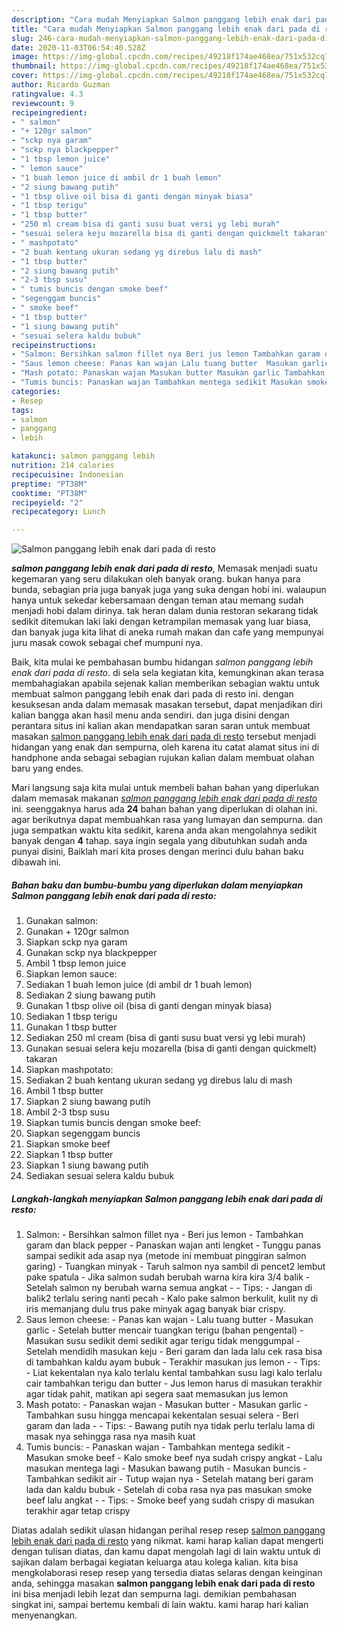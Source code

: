 ```yaml
---
description: "Cara mudah Menyiapkan Salmon panggang lebih enak dari pada di resto Lezat"
title: "Cara mudah Menyiapkan Salmon panggang lebih enak dari pada di resto Lezat"
slug: 246-cara-mudah-menyiapkan-salmon-panggang-lebih-enak-dari-pada-di-resto-lezat
date: 2020-11-03T06:54:40.528Z
image: https://img-global.cpcdn.com/recipes/49218f174ae468ea/751x532cq70/salmon-panggang-lebih-enak-dari-pada-di-resto-foto-resep-utama.jpg
thumbnail: https://img-global.cpcdn.com/recipes/49218f174ae468ea/751x532cq70/salmon-panggang-lebih-enak-dari-pada-di-resto-foto-resep-utama.jpg
cover: https://img-global.cpcdn.com/recipes/49218f174ae468ea/751x532cq70/salmon-panggang-lebih-enak-dari-pada-di-resto-foto-resep-utama.jpg
author: Ricardo Guzman
ratingvalue: 4.3
reviewcount: 9
recipeingredient:
- " salmon"
- "+ 120gr salmon"
- "sckp nya garam"
- "sckp nya blackpepper"
- "1 tbsp lemon juice"
- " lemon sauce"
- "1 buah lemon juice di ambil dr 1 buah lemon"
- "2 siung bawang putih"
- "1 tbsp olive oil bisa di ganti dengan minyak biasa"
- "1 tbsp terigu"
- "1 tbsp butter"
- "250 ml cream bisa di ganti susu buat versi yg lebi murah"
- "sesuai selera keju mozarella bisa di ganti dengan quickmelt takaran"
- " mashpotato"
- "2 buah kentang ukuran sedang yg direbus lalu di mash"
- "1 tbsp butter"
- "2 siung bawang putih"
- "2-3 tbsp susu"
- " tumis buncis dengan smoke beef"
- "segenggam buncis"
- " smoke beef"
- "1 tbsp butter"
- "1 siung bawang putih"
- "sesuai selera kaldu bubuk"
recipeinstructions:
- "Salmon: Bersihkan salmon fillet nya Beri jus lemon Tambahkan garam dan black pepper  Panaskan wajan anti lengket Tunggu panas sampai sedikit ada asap nya (metode ini membuat pinggiran salmon garing) Tuangkan minyak Taruh salmon nya sambil di pencet2 lembut pake spatula Jika salmon sudah berubah warna kira kira 3/4 balik Setelah salmon ny berubah warna semua angkat  Tips: Jangan di balik2 terlalu sering nanti pecah Kalo pake salmon berkulit, kulit ny di iris memanjang dulu trus pake minyak agag banyak biar crispy."
- "Saus lemon cheese: Panas kan wajan Lalu tuang butter  Masukan garlic Setelah butter mencair tuangkan terigu (bahan pengental) Masukan susu sedikit demi sedikit agar terigu tidak menggumpal Setelah mendidih masukan keju Beri garam dan lada lalu cek rasa bisa di tambahkan kaldu ayam bubuk Terakhir masukan jus lemon  Tips: Liat kekentalan nya kalo terlalu kental tambahkan susu lagi kalo terlalu cair tambahkan terigu dan butter Jus lemon harus di masukan terakhir agar tidak pahit, matikan api segera saat memasukan jus lemon"
- "Mash potato: Panaskan wajan Masukan butter Masukan garlic Tambahkan susu hingga mencapai kekentalan sesuai selera Beri garam dan lada  Tips: Bawang putih nya tidak perlu terlalu lama di masak nya sehingga rasa nya masih kuat"
- "Tumis buncis: Panaskan wajan Tambahkan mentega sedikit Masukan smoke beef Kalo smoke beef nya sudah crispy angkat Lalu masukan mentega lagi  Masukan bawang putih Masukan buncis Tambahkan sedikit air Tutup wajan nya Setelah matang beri garam lada dan kaldu bubuk Setelah di coba rasa nya pas masukan smoke beef  lalu angkat  Tips:  Smoke beef yang sudah crispy di masukan terakhir agar tetap crispy"
categories:
- Resep
tags:
- salmon
- panggang
- lebih

katakunci: salmon panggang lebih 
nutrition: 214 calories
recipecuisine: Indonesian
preptime: "PT38M"
cooktime: "PT38M"
recipeyield: "2"
recipecategory: Lunch

---
```



![Salmon panggang lebih enak dari pada di resto](https://img-global.cpcdn.com/recipes/49218f174ae468ea/751x532cq70/salmon-panggang-lebih-enak-dari-pada-di-resto-foto-resep-utama.jpg)

<b><i>salmon panggang lebih enak dari pada di resto</i></b>, Memasak menjadi suatu kegemaran yang seru dilakukan oleh banyak orang. bukan hanya para bunda, sebagian pria juga banyak juga yang suka dengan hobi ini. walaupun hanya untuk sekedar kebersamaan dengan teman atau memang sudah menjadi hobi dalam dirinya. tak heran dalam dunia restoran sekarang tidak sedikit ditemukan laki laki dengan ketrampilan memasak yang luar biasa, dan banyak juga kita lihat di aneka rumah makan dan cafe yang mempunyai juru masak cowok sebagai chef mumpuni nya.

Baik, kita mulai ke pembahasan bumbu hidangan <i>salmon panggang lebih enak dari pada di resto</i>. di sela sela kegiatan kita, kemungkinan akan terasa membahagiakan apabila sejenak kalian memberikan sebagian waktu untuk membuat salmon panggang lebih enak dari pada di resto ini. dengan kesuksesan anda dalam memasak masakan tersebut, dapat menjadikan diri kalian bangga akan hasil menu anda sendiri. dan juga disini dengan perantara situs ini kalian akan mendapatkan saran saran untuk membuat masakan <u>salmon panggang lebih enak dari pada di resto</u> tersebut menjadi hidangan yang enak dan sempurna, oleh karena itu catat alamat situs ini di handphone anda sebagai sebagian rujukan kalian dalam membuat olahan baru yang endes.




Mari langsung saja kita mulai untuk membeli bahan bahan yang diperlukan dalam memasak makanan <u><i>salmon panggang lebih enak dari pada di resto</i></u> ini. seenggaknya harus ada <b>24</b> bahan bahan yang diperlukan di olahan ini. agar berikutnya dapat membuahkan rasa yang lumayan dan sempurna. dan juga sempatkan waktu kita sedikit, karena anda akan mengolahnya sedikit banyak dengan <b>4</b> tahap. saya ingin segala yang dibutuhkan sudah anda punyai disini, Baiklah mari kita proses dengan merinci dulu bahan baku dibawah ini.

<!--inarticleads1-->

##### Bahan baku dan bumbu-bumbu yang diperlukan dalam menyiapkan Salmon panggang lebih enak dari pada di resto:

1. Gunakan  salmon:
1. Gunakan + 120gr salmon
1. Siapkan sckp nya garam
1. Gunakan sckp nya blackpepper
1. Ambil 1 tbsp lemon juice
1. Siapkan  lemon sauce:
1. Sediakan 1 buah lemon juice (di ambil dr 1 buah lemon)
1. Sediakan 2 siung bawang putih
1. Gunakan 1 tbsp olive oil (bisa di ganti dengan minyak biasa)
1. Sediakan 1 tbsp terigu
1. Gunakan 1 tbsp butter
1. Sediakan 250 ml cream (bisa di ganti susu buat versi yg lebi murah)
1. Gunakan sesuai selera keju mozarella (bisa di ganti dengan quickmelt) takaran
1. Siapkan  mashpotato:
1. Sediakan 2 buah kentang ukuran sedang yg direbus lalu di mash
1. Ambil 1 tbsp butter
1. Siapkan 2 siung bawang putih
1. Ambil 2-3 tbsp susu
1. Siapkan  tumis buncis dengan smoke beef:
1. Siapkan segenggam buncis
1. Siapkan  smoke beef
1. Siapkan 1 tbsp butter
1. Siapkan 1 siung bawang putih
1. Sediakan sesuai selera kaldu bubuk




<!--inarticleads2-->

##### Langkah-langkah menyiapkan Salmon panggang lebih enak dari pada di resto:

1. Salmon: - Bersihkan salmon fillet nya - Beri jus lemon - Tambahkan garam dan black pepper  - Panaskan wajan anti lengket - Tunggu panas sampai sedikit ada asap nya (metode ini membuat pinggiran salmon garing) - Tuangkan minyak - Taruh salmon nya sambil di pencet2 lembut pake spatula - Jika salmon sudah berubah warna kira kira 3/4 balik - Setelah salmon ny berubah warna semua angkat -  - Tips: - Jangan di balik2 terlalu sering nanti pecah - Kalo pake salmon berkulit, kulit ny di iris memanjang dulu trus pake minyak agag banyak biar crispy.
1. Saus lemon cheese: - Panas kan wajan - Lalu tuang butter  - Masukan garlic - Setelah butter mencair tuangkan terigu (bahan pengental) - Masukan susu sedikit demi sedikit agar terigu tidak menggumpal - Setelah mendidih masukan keju - Beri garam dan lada lalu cek rasa bisa di tambahkan kaldu ayam bubuk - Terakhir masukan jus lemon -  - Tips: - Liat kekentalan nya kalo terlalu kental tambahkan susu lagi kalo terlalu cair tambahkan terigu dan butter - Jus lemon harus di masukan terakhir agar tidak pahit, matikan api segera saat memasukan jus lemon
1. Mash potato: - Panaskan wajan - Masukan butter - Masukan garlic - Tambahkan susu hingga mencapai kekentalan sesuai selera - Beri garam dan lada -  - Tips: - Bawang putih nya tidak perlu terlalu lama di masak nya sehingga rasa nya masih kuat
1. Tumis buncis: - Panaskan wajan - Tambahkan mentega sedikit - Masukan smoke beef - Kalo smoke beef nya sudah crispy angkat - Lalu masukan mentega lagi  - Masukan bawang putih - Masukan buncis - Tambahkan sedikit air - Tutup wajan nya - Setelah matang beri garam lada dan kaldu bubuk - Setelah di coba rasa nya pas masukan smoke beef  lalu angkat -  - Tips:  - Smoke beef yang sudah crispy di masukan terakhir agar tetap crispy




Diatas adalah sedikit ulasan hidangan perihal resep resep <u>salmon panggang lebih enak dari pada di resto</u> yang nikmat. kami harap kalian dapat mengerti dengan tulisan diatas, dan kamu dapat mengolah lagi di lain waktu untuk di sajikan dalam berbagai kegiatan keluarga atau kolega kalian. kita bisa mengkolaborasi resep resep yang tersedia diatas selaras dengan keinginan anda, sehingga masakan <b>salmon panggang lebih enak dari pada di resto</b> ini bisa menjadi lebih lezat dan sempurna lagi. demikian pembahasan singkat ini, sampai bertemu kembali di lain waktu. kami harap hari kalian menyenangkan.

